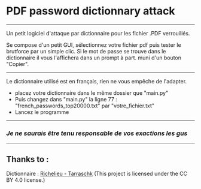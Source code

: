 # PDF password dictionnary attack
____________________________
Un petit logiciel d'attaque par dictionnaire pour les fichier .PDF verrouillés.

Se compose d'un petit GUI, sélectionnez votre fichier pdf puis tester le brutforce par un simple clic.
Si le mot de passe se trouve dans le dictionnaire il vous l'affichera dans un prompt à part. muni d'un bouton "Copier".
________________________
Le dictionnaire utilisé est en français, rien ne vous empêche de l'adapter.

- placez votre dictionnaire dans le même dossier que "main.py"
- Puis changez dans "main.py" la ligne 77 : "french_passwords_top20000.txt" par "votre_fichier.txt"
- Lancez le programme

________________________
### _Je ne saurais être tenu responsable de vos exactions les gus_
______________________

## Thanks to :

Dictionnaire :
[Richelieu - Tarraschk](https://github.com/tarraschk/richelieu) (This project is licensed under the CC BY 4.0 license.)
